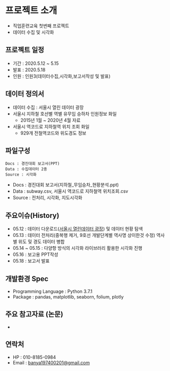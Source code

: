 # 프로젝트 소개
- 직업훈련교육 첫번째 프로젝트
- 데이터 수집 및 시각화
  
## 프로젝트 일정
- 기간 : 2020.5.12 ~ 5.15
- 발표 : 2020.5.18
- 인원 : 인원3(데이터수집,시각화,보고서작성 및 발표)

## 데이터 정의서
- 데이터 수집 : 서울시 열린 데이터 광장
- 서울시 지하철 호선별 역별 유무임 승하차 인원정보 화일
  - 2015년 1월 ~ 2020년 4월 자료
- 서울시 역코드로 지하철역 위치 조회 화일
  - 929개 전철역코드와 위도경도 정보

## 파일구성
```
Docs : 경진대회 보고서(PPT)
Data : 수집데이터 2종
Source : 시각화
```
- Docs : 경진대회 보고서(지하철_무임승차_현황분석.ppt)
- Data : subway.csv, 서울시 역코드로 지하철역 위치조회.csv
- Source : 전처리, 시각화, 지도시각화

## 주요이슈(History)
- 05.12 : 데이터 다운로드([서울시 열린데이터 광장](https://data.seoul.go.kr/)) 및 데이터 현황 탐색
- 05.13 : 데이터 전처리(중복행 제거, 9호선 개발단계별 역사명 상이한것 수정)
          역사별 위도 및 경도 데이터 병합
- 05.14 ~ 05.15 : 다양항 방식의 시각화 라이브러리 활용한 시각화 진행
- 05.16 : 보고용 PPT작성
- 05.18 : 보고서 발표

## 개발환경 Spec
- Programming Language : Python 3.7.1
- Package : pandas, matplotlib, seaborn, folium, plotly

## 주요 참고자료 (논문)
- 

## 연락처
- HP : 010-8185-0984
- Email : banya197400201@gmail.com

